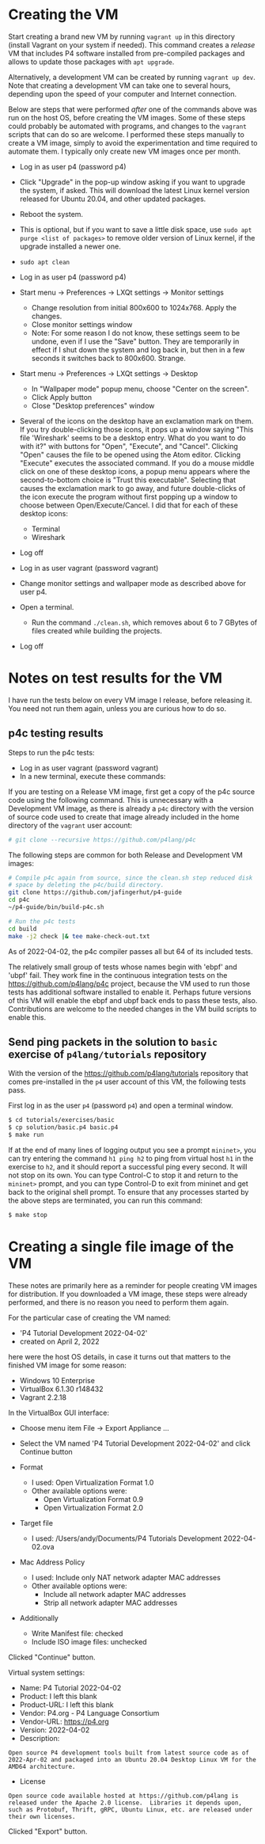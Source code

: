 # Creating the VM

Start creating a brand new VM by running `vagrant up` in this
directory (install Vagrant on your system if needed). This command
creates a _release_ VM that includes P4 software installed from
pre-compiled packages and allows to update those packages with `apt
upgrade`.

Alternatively, a development VM can be created by running `vagrant up
dev`.  Note that creating a development VM can take one to several
hours, depending upon the speed of your computer and Internet
connection.

Below are steps that were performed _after_ one of the commands above
was run on the host OS, before creating the VM images.  Some of these
steps could probably be automated with programs, and changes to the
`vagrant` scripts that can do so are welcome.  I performed these steps
manually to create a VM image, simply to avoid the experimentation and
time required to automate them.  I typically only create new VM images
once per month.

+ Log in as user p4 (password p4)
+ Click "Upgrade" in the pop-up window asking if you want to upgrade
  the system, if asked.  This will download the latest Linux kernel
  version released for Ubuntu 20.04, and other updated packages.
+ Reboot the system.
+ This is optional, but if you want to save a little disk space, use
  `sudo apt purge <list of packages>` to remove older version of Linux
  kernel, if the upgrade installed a newer one.
+ `sudo apt clean`

+ Log in as user p4 (password p4)
+ Start menu -> Preferences -> LXQt settings -> Monitor settings
  + Change resolution from initial 800x600 to 1024x768.  Apply the changes.
  + Close monitor settings window
  + Note: For some reason I do not know, these settings seem to be
    undone, even if I use the "Save" button.  They are temporarily in
    effect if I shut down the system and log back in, but then in a few
    seconds it switches back to 800x600.  Strange.
+ Start menu -> Preferences -> LXQt settings -> Desktop
  + In "Wallpaper mode" popup menu, choose "Center on the screen".
  + Click Apply button
  + Close "Desktop preferences" window
+ Several of the icons on the desktop have an exclamation mark on
  them.  If you try double-clicking those icons, it pops up a window
  saying "This file 'Wireshark' seems to be a desktop entry.  What do
  you want to do with it?" with buttons for "Open", "Execute", and
  "Cancel".  Clicking "Open" causes the file to be opened using the
  Atom editor.  Clicking "Execute" executes the associated command.
  If you do a mouse middle click on one of these desktop icons, a
  popup menu appears where the second-to-bottom choice is "Trust this
  executable".  Selecting that causes the exclamation mark to go away,
  and future double-clicks of the icon execute the program without
  first popping up a window to choose between Open/Execute/Cancel.  I
  did that for each of these desktop icons:
  + Terminal
  + Wireshark
+ Log off

+ Log in as user vagrant (password vagrant)
+ Change monitor settings and wallpaper mode as described above for
  user p4.
+ Open a terminal.
  + Run the command `./clean.sh`, which removes about 6 to 7 GBytes of
    files created while building the projects.
+ Log off


# Notes on test results for the VM

I have run the tests below on every VM image I release, before
releasing it.  You need not run them again, unless you are curious how
to do so.


## p4c testing results

Steps to run the p4c tests:

+ Log in as user vagrant (password vagrant)
+ In a new terminal, execute these commands:

If you are testing on a Release VM image, first get a copy of the p4c
source code using the following command.  This is unnecessary with a
Development VM image, as there is already a `p4c` directory with the
version of source code used to create that image already included in
the home directory of the `vagrant` user account:

```bash
# git clone --recursive https://github.com/p4lang/p4c
```

The following steps are common for both Release and Development VM
images:

```bash
# Compile p4c again from source, since the clean.sh step reduced disk
# space by deleting the p4c/build directory.
git clone https://github.com/jafingerhut/p4-guide
cd p4c
~/p4-guide/bin/build-p4c.sh

# Run the p4c tests
cd build
make -j2 check |& tee make-check-out.txt
```

As of 2022-04-02, the p4c compiler passes all but 64 of its included
tests.

The relatively small group of tests whose names begin with 'ebpf' and
'ubpf' fail.  They work fine in the continuous integration tests on
the https://github.com/p4lang/p4c project, because the VM used to run
those tests has additional software installed to enable it.  Perhaps
future versions of this VM will enable the ebpf and ubpf back ends to
pass these tests, also.  Contributions are welcome to the needed
changes in the VM build scripts to enable this.


## Send ping packets in the solution to `basic` exercise of `p4lang/tutorials` repository

With the version of the https://github.com/p4lang/tutorials repository
that comes pre-installed in the `p4` user account of this VM, the
following tests pass.

First log in as the user `p4` (password `p4`) and open a terminal
window.
```bash
$ cd tutorials/exercises/basic
$ cp solution/basic.p4 basic.p4
$ make run
```

If at the end of many lines of logging output you see a prompt
`mininet>`, you can try entering the command `h1 ping h2` to ping from
virtual host `h1` in the exercise to `h2`, and it should report a
successful ping every second.  It will not stop on its own.  You can
type Control-C to stop it and return to the `mininet>` prompt, and you
can type Control-D to exit from mininet and get back to the original
shell prompt.  To ensure that any processes started by the above steps
are terminated, you can run this command:
```bash
$ make stop
```


# Creating a single file image of the VM

These notes are primarily here as a reminder for people creating VM
images for distribution.  If you downloaded a VM image, these steps
were already performed, and there is no reason you need to perform
them again.

For the particular case of creating the VM named:

+ 'P4 Tutorial Development 2022-04-02'
+ created on April 2, 2022

here were the host OS details, in case it turns out that matters to
the finished VM image for some reason:

+ Windows 10 Enterprise
+ VirtualBox 6.1.30 r148432
+ Vagrant 2.2.18

In the VirtualBox GUI interface:

+ Choose menu item File -> Export Appliance ...
+ Select the VM named 'P4 Tutorial Development 2022-04-02' and click
  Continue button

+ Format
  + I used: Open Virtualization Format 1.0
  + Other available options were:
    + Open Virtualization Format 0.9
    + Open Virtualization Format 2.0
+ Target file
  + I used: /Users/andy/Documents/P4 Tutorials Development 2022-04-02.ova
+ Mac Address Policy
  + I used: Include only NAT network adapter MAC addresses
  + Other available options were:
    + Include all network adapter MAC addresses
    + Strip all network adapter MAC addresses
+ Additionally
  + Write Manifest file: checked
  + Include ISO image files: unchecked

Clicked "Continue" button.

Virtual system settings:

+ Name: P4 Tutorial 2022-04-02
+ Product: I left this blank
+ Product-URL: I left this blank
+ Vendor: P4.org - P4 Language Consortium
+ Vendor-URL: https://p4.org
+ Version: 2022-04-02
+ Description:

```
Open source P4 development tools built from latest source code as of 2022-Apr-02 and packaged into an Ubuntu 20.04 Desktop Linux VM for the AMD64 architecture.
```

+ License

```
Open source code available hosted at https://github.com/p4lang is released under the Apache 2.0 license.  Libraries it depends upon, such as Protobuf, Thrift, gRPC, Ubuntu Linux, etc. are released under their own licenses.
```

Clicked "Export" button.
